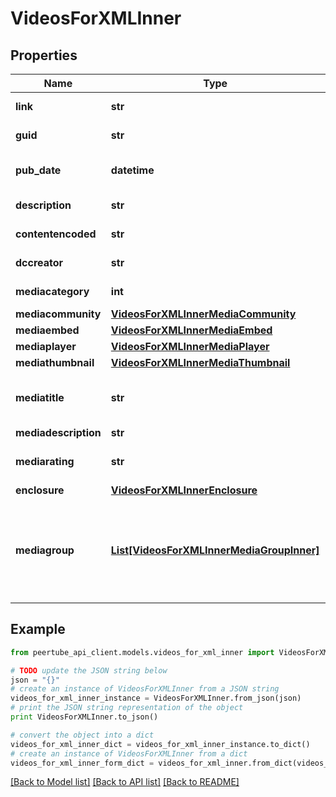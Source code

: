 # VideosForXMLInner


## Properties
Name | Type | Description | Notes
------------ | ------------- | ------------- | -------------
**link** | **str** | video watch page URL | [optional] 
**guid** | **str** | video canonical URL | [optional] 
**pub_date** | **datetime** | video publication date | [optional] 
**description** | **str** | video description | [optional] 
**contentencoded** | **str** | video description | [optional] 
**dccreator** | **str** | publisher user name | [optional] 
**mediacategory** | **int** | video category (MRSS) | [optional] 
**mediacommunity** | [**VideosForXMLInnerMediaCommunity**](VideosForXMLInnerMediaCommunity.md) |  | [optional] 
**mediaembed** | [**VideosForXMLInnerMediaEmbed**](VideosForXMLInnerMediaEmbed.md) |  | [optional] 
**mediaplayer** | [**VideosForXMLInnerMediaPlayer**](VideosForXMLInnerMediaPlayer.md) |  | [optional] 
**mediathumbnail** | [**VideosForXMLInnerMediaThumbnail**](VideosForXMLInnerMediaThumbnail.md) |  | [optional] 
**mediatitle** | **str** | see [media:title](https://www.rssboard.org/media-rss#media-title) (MRSS). We only use &#x60;plain&#x60; titles. | [optional] 
**mediadescription** | **str** |  | [optional] 
**mediarating** | **str** | see [media:rating](https://www.rssboard.org/media-rss#media-rating) (MRSS) | [optional] 
**enclosure** | [**VideosForXMLInnerEnclosure**](VideosForXMLInnerEnclosure.md) |  | [optional] 
**mediagroup** | [**List[VideosForXMLInnerMediaGroupInner]**](VideosForXMLInnerMediaGroupInner.md) | list of streamable files for the video. see [media:peerLink](https://www.rssboard.org/media-rss#media-peerlink) and [media:content](https://www.rssboard.org/media-rss#media-content) or  (MRSS) | [optional] 

## Example

```python
from peertube_api_client.models.videos_for_xml_inner import VideosForXMLInner

# TODO update the JSON string below
json = "{}"
# create an instance of VideosForXMLInner from a JSON string
videos_for_xml_inner_instance = VideosForXMLInner.from_json(json)
# print the JSON string representation of the object
print VideosForXMLInner.to_json()

# convert the object into a dict
videos_for_xml_inner_dict = videos_for_xml_inner_instance.to_dict()
# create an instance of VideosForXMLInner from a dict
videos_for_xml_inner_form_dict = videos_for_xml_inner.from_dict(videos_for_xml_inner_dict)
```
[[Back to Model list]](../README.md#documentation-for-models) [[Back to API list]](../README.md#documentation-for-api-endpoints) [[Back to README]](../README.md)


